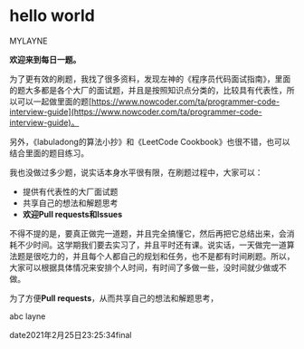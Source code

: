 


# hello world

MYLAYNE

**欢迎来到每日一题。**



为了更有效的刷题，我找了很多资料，发现左神的《程序员代码面试指南》，里面的题大多都是各个大厂的面试题，并且是按照知识点分类的，比较具有代表性，所以可以一起做里面的题[https://www.nowcoder.com/ta/programmer-code-interview-guide](https://www.nowcoder.com/ta/programmer-code-interview-guide)。

另外，《labuladong的算法小抄》和《LeetCode Cookbook》也很不错，也可以结合里面的题目练习。

我也没做过多少题，说实话本身水平很有限，在刷题过程中，大家可以：

- 提供有代表性的大厂面试题
- 共享自己的想法和解题思考
- **欢迎Pull requests和Issues**

不得不提的是，要真正做完一道题，并且完全搞懂它，然后再把它总结出来，会消耗不少时间。这学期我们要去实习了，并且平时还有课。说实话，一天做完一道算法题是很吃力的，并且每个人都自己的规划和任务，也不是都有时间刷题。所以，大家可以根据具体情况来安排个人时间，有时间了多做一些，没时间就少做或不做。

为了方便**Pull requests**，从而共享自己的想法和解题思考，



abc layne

date2021年2月25日23:25:34final
